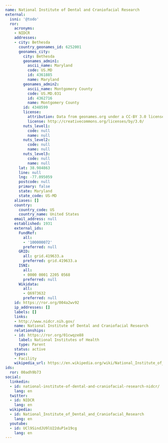 ```yaml
---
name: National Institute of Dental and Craniofacial Research
external:
  isni: '@todo'
  ror:
    acronyms:
    - NIDCR
    addresses:
    - city: Bethesda
      country_geonames_id: 6252001
      geonames_city:
        city: Bethesda
        geonames_admin1:
          ascii_name: Maryland
          code: US.MD
          id: 4361885
          name: Maryland
        geonames_admin2:
          ascii_name: Montgomery County
          code: US.MD.031
          id: 4362716
          name: Montgomery County
        id: 4348599
        license:
          attribution: Data from geonames.org under a CC-BY 3.0 license
          license: http://creativecommons.org/licenses/by/3.0/
        nuts_level1:
          code: null
          name: null
        nuts_level2:
          code: null
          name: null
        nuts_level3:
          code: null
          name: null
      lat: 38.984863
      line: null
      lng: -77.095059
      postcode: null
      primary: false
      state: Maryland
      state_code: US-MD
    aliases: []
    country:
      country_code: US
      country_name: United States
    email_address: null
    established: 1931
    external_ids:
      FundRef:
        all:
        - '100000072'
        preferred: null
      GRID:
        all: grid.419633.a
        preferred: grid.419633.a
      ISNI:
        all:
        - 0000 0001 2205 0568
        preferred: null
      Wikidata:
        all:
        - Q6973632
        preferred: null
    id: https://ror.org/004a2wv92
    ip_addresses: []
    labels: []
    links:
    - http://www.nidcr.nih.gov/
    name: National Institute of Dental and Craniofacial Research
    relationships:
    - id: https://ror.org/01cwqze88
      label: National Institutes of Health
      type: Parent
    status: active
    types:
    - Facility
    wikipedia_url: https://en.wikipedia.org/wiki/National_Institute_of_Dental_and_Craniofacial_Research
ids:
  ror: 00adh9b73
social:
  linkedin:
  - id: national-institute-of-dental-and-craniofacial-research-nidcr/
    lang: en
  twitter:
  - id: NIDCR
    lang: en
  wikipedia:
  - id: National_Institute_of_Dental_and_Craniofacial_Research
    lang: en
  youtube:
  - id: UCl9SindJU9lU22duP1e19cg
    lang: en
---
```

